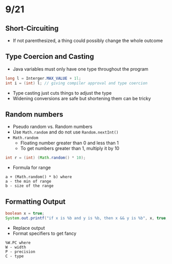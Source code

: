 # 9/21
## Short-Circuiting
- If not parenthesized, a thing could possibly change the whole outcome
## Type Coercion and Casting
- Java variables must only have one type throughout the program
```java 
long l = Interger.MAX_VALUE + 1l;
int i = (int) l; // giving compiler approval and type coercion
```
- Type casting just cuts things to adjust the type
- Widening conversions are safe but shortening them can be tricky
## Random numbers
- Pseudo random vs. Random numbers
- Use `Math.random` and do not use `Random.nextInt()`
- `Math.random`
	- Floating number greater than 0 and less than 1
	- To get numbers greater than 1, multiply it by 10
```java
int r = (int) (Math.random() * 10);
```
- Formula for range
```
a + (Math.random() * b) where
a - the min of range
b - size of the range
```
## Formatting Output
```java 
boolean x = true;
System.out.printf("if x is %b and y is %b, then x && y is %b", x, true, x && true);
```
- Replace output
- Format specifiers to get fancy
``` 
%W.PC where
W - width
P - precision
C - type 
```
